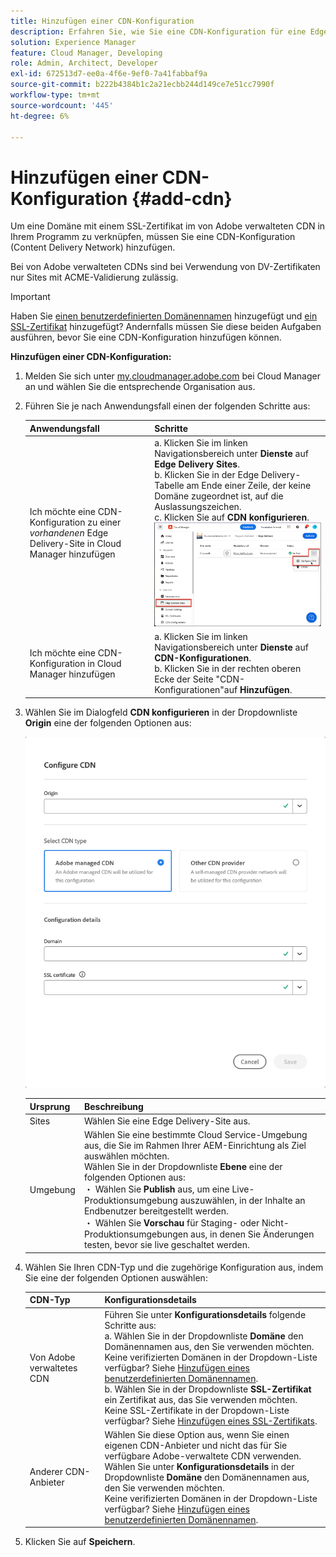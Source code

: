 ```yaml
---
title: Hinzufügen einer CDN-Konfiguration
description: Erfahren Sie, wie Sie eine CDN-Konfiguration für eine Edge Delivery-Site oder eine Cloud Manager-Umgebung hinzufügen.
solution: Experience Manager
feature: Cloud Manager, Developing
role: Admin, Architect, Developer
exl-id: 672513d7-ee0a-4f6e-9ef0-7a41fabbaf9a
source-git-commit: b222b4384b1c2a21ecbb244d149ce7e51cc7990f
workflow-type: tm+mt
source-wordcount: '445'
ht-degree: 6%

---
```



# Hinzufügen einer CDN-Konfiguration {#add-cdn}

Um eine Domäne mit einem SSL-Zertifikat im von Adobe verwalteten CDN in Ihrem Programm zu verknüpfen, müssen Sie eine CDN-Konfiguration (Content Delivery Network) hinzufügen.

Bei von Adobe verwalteten CDNs sind bei Verwendung von DV-Zertifikaten nur Sites mit ACME-Validierung zulässig.

>[!IMPORTANT]
>
>Haben Sie [einen benutzerdefinierten Domänennamen](/help/implementing/cloud-manager/custom-domain-names/add-custom-domain-name.md) hinzugefügt und [ein SSL-Zertifikat](/help/implementing/cloud-manager/managing-ssl-certifications/add-ssl-certificate.md) hinzugefügt? Andernfalls müssen Sie diese beiden Aufgaben ausführen, bevor Sie eine CDN-Konfiguration hinzufügen können.

**Hinzufügen einer CDN-Konfiguration:**

1. Melden Sie sich unter [my.cloudmanager.adobe.com](https://my.cloudmanager.adobe.com/) bei Cloud Manager an und wählen Sie die entsprechende Organisation aus.

1. Führen Sie je nach Anwendungsfall einen der folgenden Schritte aus:

   | Anwendungsfall | Schritte |
   | --- | --- |
   | Ich möchte eine CDN-Konfiguration zu einer *vorhandenen* Edge Delivery-Site in Cloud Manager hinzufügen | a. Klicken Sie im linken Navigationsbereich unter **Dienste** auf **Edge Delivery Sites**.<br>b. Klicken Sie in der Edge Delivery-Tabelle am Ende einer Zeile, der keine Domäne zugeordnet ist, auf die Auslassungszeichen.<br>c. Klicken Sie auf **CDN konfigurieren**.  ![Klicken Sie auf CDN für eine Edge Delivery-Site konfigurieren](/help/implementing/cloud-manager/assets/cm-eds-config-cdn.png) |
   | Ich möchte eine CDN-Konfiguration in Cloud Manager hinzufügen | a. Klicken Sie im linken Navigationsbereich unter **Dienste** auf **CDN-Konfigurationen**.<br>b. Klicken Sie in der rechten oberen Ecke der Seite &quot;CDN-Konfigurationen&quot;auf **Hinzufügen**. |

1. Wählen Sie im Dialogfeld **CDN konfigurieren** in der Dropdownliste **Origin** eine der folgenden Optionen aus:

   ![CDN-Dialogfeld konfigurieren](/help/implementing/cloud-manager/assets/configure-cdn-dialog.png)

   | Ursprung | Beschreibung |
   | --- | --- |
   | Sites | Wählen Sie eine Edge Delivery-Site aus. |
   | Umgebung | Wählen Sie eine bestimmte Cloud Service-Umgebung aus, die Sie im Rahmen Ihrer AEM-Einrichtung als Ziel auswählen möchten.<br> Wählen Sie in der Dropdownliste **Ebene** eine der folgenden Optionen aus:<br> ・ Wählen Sie **Publish** aus, um eine Live-Produktionsumgebung auszuwählen, in der Inhalte an Endbenutzer bereitgestellt werden.<br> ・ Wählen Sie **Vorschau** für Staging- oder Nicht-Produktionsumgebungen aus, in denen Sie Änderungen testen, bevor sie live geschaltet werden. |

1. Wählen Sie Ihren CDN-Typ und die zugehörige Konfiguration aus, indem Sie eine der folgenden Optionen auswählen:

   | CDN-Typ | Konfigurationsdetails |
   | --- | --- |
   | Von Adobe verwaltetes CDN | Führen Sie unter **Konfigurationsdetails** folgende Schritte aus:<br>a. Wählen Sie in der Dropdownliste **Domäne** den Domänennamen aus, den Sie verwenden möchten.<br>Keine verifizierten Domänen in der Dropdown-Liste verfügbar? Siehe [Hinzufügen eines benutzerdefinierten Domänennamen](/help/implementing/cloud-manager/custom-domain-names/add-custom-domain-name.md).<br>b. Wählen Sie in der Dropdownliste **SSL-Zertifikat** ein Zertifikat aus, das Sie verwenden möchten.<br>Keine SSL-Zertifikate in der Dropdown-Liste verfügbar? Siehe [Hinzufügen eines SSL-Zertifikats](/help/implementing/cloud-manager/managing-ssl-certifications/add-ssl-certificate.md). |
   | Anderer CDN-Anbieter | Wählen Sie diese Option aus, wenn Sie einen eigenen CDN-Anbieter und nicht das für Sie verfügbare Adobe-verwaltete CDN verwenden.<br>Wählen Sie unter **Konfigurationsdetails** in der Dropdownliste **Domäne** den Domänennamen aus, den Sie verwenden möchten.<br>Keine verifizierten Domänen in der Dropdown-Liste verfügbar? Siehe [Hinzufügen eines benutzerdefinierten Domänennamen](/help/implementing/cloud-manager/custom-domain-names/add-custom-domain-name.md). |

1. Klicken Sie auf **Speichern**.
